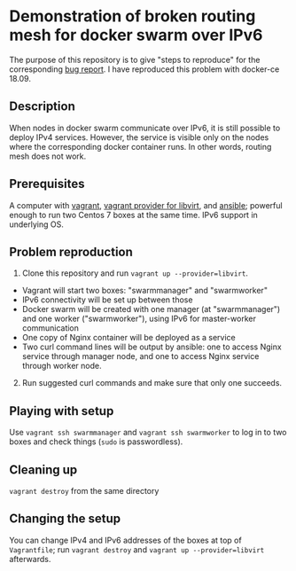 # Demonstration of broken routing mesh for docker swarm over IPv6

The purpose of this repository is to give "steps to reproduce" for the corresponding [bug report](https://github.com/docker/for-linux/issues/551).
I have reproduced this problem with docker-ce 18.09.

## Description

When nodes in docker swarm communicate over IPv6, it is still possible to deploy IPv4 services. However, the service is visible only on the nodes where the corresponding docker container runs. In other words, routing mesh does not work.

## Prerequisites

A computer with [vagrant](https://www.vagrantup.com/), [vagrant provider for libvirt](https://github.com/vagrant-libvirt/vagrant-libvirt), and [ansible](https://www.ansible.com/); powerful enough to run two Centos 7 boxes at the same time. IPv6 support in underlying OS.

## Problem reproduction

1. Clone this repository and run `vagrant up --provider=libvirt`.
  * Vagrant will start two boxes: "swarmmanager" and "swarmworker"
  * IPv6 connectivity will be set up between those
  * Docker swarm will be created with one manager (at "swarmmanager") and one worker ("swarmworker"), using IPv6 for master-worker communication
  * One copy of Nginx container will be deployed as a service
  * Two curl command lines will be output by ansible: one to access Nginx service through manager node, and one to access Nginx service through worker node.

2. Run suggested curl commands and make sure that only one succeeds.

## Playing with setup

Use `vagrant ssh swarmmanager` and `vagrant ssh swarmworker` to log in to two boxes and check things (`sudo` is passwordless).

## Cleaning up

`vagrant destroy` from the same directory

## Changing the setup

You can change IPv4 and IPv6 addresses of the boxes at top of `Vagrantfile`; run `vagrant destroy` and `vagrant up --provider=libvirt` afterwards.



